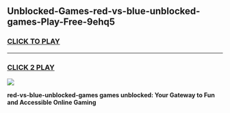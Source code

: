 
## Unblocked-Games-red-vs-blue-unblocked-games-Play-Free-9ehq5
<h3>
<a href="https://premium76.site?title=red-vs-blue-unblocked-games&ref=20A">CLICK TO PLAY</a></h3>
<hr>

<h3>
<a href="https://premium76.site?title=red-vs-blue-unblocked-games&ref=20A">CLICK 2 PLAY</a>
  
</h3>

<a href="https://premium76.site?title=red-vs-blue-unblocked-games&ref=20A"><img src="https://clearcache.store/games.png"></a>


**red-vs-blue-unblocked-games games unblocked: Your Gateway to Fun and Accessible Online Gaming**
